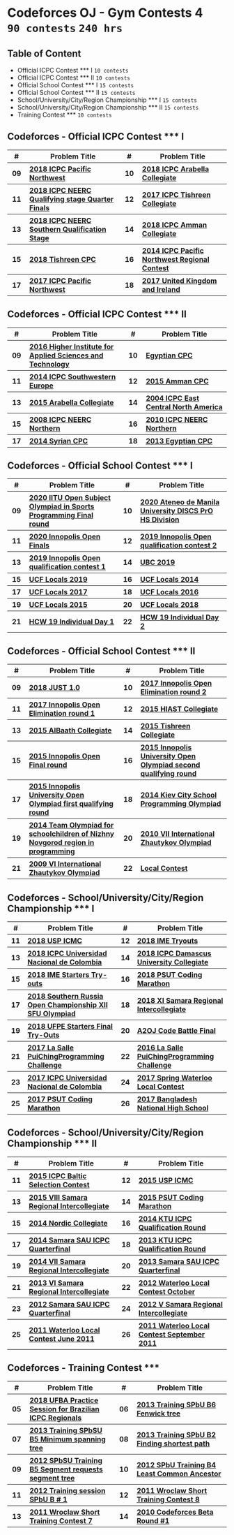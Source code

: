 # Codeforces OJ - Gym Contests 4 <br> `90 contests` `240 hrs`

## Table of Content

- Official ICPC Contest *** I                        `10 contests`
- Official ICPC Contest *** II                       `10 contests`
- Official School Contest *** I                      `15 contests`
- Official School Contest *** II                     `15 contests`
- School/University/City/Region Championship *** I   `15 contests`
- School/University/City/Region Championship *** II  `15 contests`
- Training Contest ***                               `10 contests`

## Codeforces - Official ICPC Contest *** I

<table>
    <head>
        <tr>
<th align="center">#</th>
<th align="center" width="600px">Problem Title</th>
<th align="center">#</th>
<th align="center" width="600px">Problem Title</th>
        </tr>
    </head>
    <tbody>
        <tr>
<th align="center" width="50px">09</th><th align="left" width="550px"><a href="https://codeforces.com/gym/101982">2018 ICPC Pacific Northwest</a></th>
<th align="center" width="50px">10</th><th align="left" width="550px"><a href="https://codeforces.com/gym/101972">2018 ICPC Arabella Collegiate</a></th>
        </tr>
        <tr>
<th align="center" width="50px">11</th><th align="left" width="550px"><a href="https://codeforces.com/gym/101931">2018 ICPC NEERC Qualifying stage Quarter Finals</a></th>
<th align="center" width="50px">12</th><th align="left" width="550px"><a href="https://codeforces.com/gym/101915">2017 ICPC Tishreen Collegiate</a></th>
        </tr>
        <tr>
<th align="center" width="50px">13</th><th align="left" width="550px"><a href="https://codeforces.com/gym/101911">2018 ICPC NEERC Southern Qualification Stage</a></th>
<th align="center" width="50px">14</th><th align="left" width="550px"><a href="https://codeforces.com/gym/101810">2018 ICPC Amman Collegiate</a></th>
        </tr>
        <tr>
<th align="center" width="50px">15</th><th align="left" width="550px"><a href="https://codeforces.com/gym/101801">2018 Tishreen CPC</a></th>
<th align="center" width="50px">16</th><th align="left" width="550px"><a href="https://codeforces.com/gym/101653">2014 ICPC Pacific Northwest Regional Contest</a></th>
        </tr>
        <tr>
<th align="center" width="50px">17</th><th align="left" width="550px"><a href="https://codeforces.com/gym/101652">2017 ICPC Pacific Northwest</a></th>
<th align="center" width="50px">18</th><th align="left" width="550px"><a href="https://codeforces.com/gym/101606">2017 United Kingdom and Ireland</a></th>
        </tr>
    </tbody>
</table>

## Codeforces - Official ICPC Contest *** II

<table>
    <head>
        <tr>
<th align="center">#</th>
<th align="center" width="600px">Problem Title</th>
<th align="center">#</th>
<th align="center" width="600px">Problem Title</th>
        </tr>
    </head>
    <tbody>
        <tr>
<th align="center" width="50px">09</th><th align="left" width="550px"><a href="https://codeforces.com/gym/101061">2016 Higher Institute for Applied Sciences and Technology</a></th>
<th align="center" width="50px">10</th><th align="left" width="550px"><a href="https://codeforces.com/gym/100814">Egyptian CPC</a></th>
        </tr>
        <tr>
<th align="center" width="50px">11</th><th align="left" width="550px"><a href="https://codeforces.com/gym/100783">2014 ICPC Southwestern Europe</a></th>
<th align="center" width="50px">12</th><th align="left" width="550px"><a href="https://codeforces.com/gym/100712">2015 Amman CPC</a></th>
        </tr>
        <tr>
<th align="center" width="50px">13</th><th align="left" width="550px"><a href="https://codeforces.com/gym/100676">2015 Arabella Collegiate</a></th>
<th align="center" width="50px">14</th><th align="left" width="550px"><a href="https://codeforces.com/gym/100651">2004 ICPC East Central North America</a></th>
        </tr>
        <tr>
<th align="center" width="50px">15</th><th align="left" width="550px"><a href="https://codeforces.com/gym/100623">2008 ICPC NEERC Northern</a></th>
<th align="center" width="50px">16</th><th align="left" width="550px"><a href="https://codeforces.com/gym/100610">2010 ICPC NEERC Northern</a></th>
        </tr>
        <tr>
<th align="center" width="50px">17</th><th align="left" width="550px"><a href="https://codeforces.com/gym/100500">2014 Syrian CPC</a></th>
<th align="center" width="50px">18</th><th align="left" width="550px"><a href="https://codeforces.com/gym/100283">2013 Egyptian CPC</a></th>
        </tr>
    </tbody>
</table>

## Codeforces - Official School Contest *** I

<table>
    <head>
        <tr>
<th align="center">#</th>
<th align="center" width="600px">Problem Title</th>
<th align="center">#</th>
<th align="center" width="600px">Problem Title</th>
        </tr>
    </head>
    <tbody>
        <tr>
<th align="center" width="50px">09</th><th align="left" width="550px"><a href="https://codeforces.com/gym/102591">2020 IITU Open Subject Olympiad in Sports Programming Final round</a></th>
<th align="center" width="50px">10</th><th align="left" width="550px"><a href="https://codeforces.com/gym/102556">2020 Ateneo de Manila University DISCS PrO HS Division</a></th>
        </tr>
        <tr>
<th align="center" width="50px">11</th><th align="left" width="550px"><a href="https://codeforces.com/gym/102534">2020 Innopolis Open Finals</a></th>
<th align="center" width="50px">12</th><th align="left" width="550px"><a href="https://codeforces.com/gym/102461">2019 Innopolis Open qualification contest 2</a></th>
        </tr>
        <tr>
<th align="center" width="50px">13</th><th align="left" width="550px"><a href="https://codeforces.com/gym/102436">2019 Innopolis Open qualification contest 1</a></th>
<th align="center" width="50px">14</th><th align="left" width="550px"><a href="https://codeforces.com/gym/102365">UBC 2019</a></th>
        </tr>
        <tr>
<th align="center" width="50px">15</th><th align="left" width="550px"><a href="https://codeforces.com/gym/102343">UCF Locals 2019</a></th>
<th align="center" width="50px">16</th><th align="left" width="550px"><a href="https://codeforces.com/gym/102323">UCF Locals 2014</a></th>
        </tr>
        <tr>
<th align="center" width="50px">17</th><th align="left" width="550px"><a href="https://codeforces.com/gym/102318">UCF Locals 2017</a></th>
<th align="center" width="50px">18</th><th align="left" width="550px"><a href="https://codeforces.com/gym/102317">UCF Locals 2016</a></th>
        </tr>
        <tr>
<th align="center" width="50px">19</th><th align="left" width="550px"><a href="https://codeforces.com/gym/102297">UCF Locals 2015</a></th>
<th align="center" width="50px">20</th><th align="left" width="550px"><a href="https://codeforces.com/gym/102277">UCF Locals 2018</a></th>
        </tr>
        <tr>
<th align="center" width="50px">21</th><th align="left" width="550px"><a href="https://codeforces.com/gym/102272">HCW 19 Individual Day 1</a></th>
<th align="center" width="50px">22</th><th align="left" width="550px"><a href="https://codeforces.com/gym/102270">HCW 19 Individual Day 2</a></th>
        </tr>
    </tbody>
</table>

## Codeforces - Official School Contest *** II

<table>
    <head>
        <tr>
<th align="center">#</th>
<th align="center" width="600px">Problem Title</th>
<th align="center">#</th>
<th align="center" width="600px">Problem Title</th>
        </tr>
    </head>
    <tbody>
        <tr>
<th align="center" width="50px">09</th><th align="left" width="550px"><a href="https://codeforces.com/gym/101778">2018 JUST 1.0</a></th>
<th align="center" width="50px">10</th><th align="left" width="550px"><a href="https://codeforces.com/gym/101640">2017 Innopolis Open Elimination round 2</a></th>
        </tr>
        <tr>
<th align="center" width="50px">11</th><th align="left" width="550px"><a href="https://codeforces.com/gym/101627">2017 Innopolis Open Elimination round 1</a></th>
<th align="center" width="50px">12</th><th align="left" width="550px"><a href="https://codeforces.com/gym/100952">2015 HIAST Collegiate</a></th>
        </tr>
        <tr>
<th align="center" width="50px">13</th><th align="left" width="550px"><a href="https://codeforces.com/gym/100947">2015 AlBaath Collegiate</a></th>
<th align="center" width="50px">14</th><th align="left" width="550px"><a href="https://codeforces.com/gym/100935">2015 Tishreen Collegiate</a></th>
        </tr>
        <tr>
<th align="center" width="50px">15</th><th align="left" width="550px"><a href="https://codeforces.com/gym/100905">2015 Innopolis Open Final round</a></th>
<th align="center" width="50px">16</th><th align="left" width="550px"><a href="https://codeforces.com/gym/100854">2015 Innopolis University Open Olympiad second qualifying round</a></th>
        </tr>
        <tr>
<th align="center" width="50px">17</th><th align="left" width="550px"><a href="https://codeforces.com/gym/100845">2015 Innopolis University Open Olympiad first qualifying round</a></th>
<th align="center" width="50px">18</th><th align="left" width="550px"><a href="https://codeforces.com/gym/100590">2014 Kiev City School Programming Olympiad</a></th>
        </tr>
        <tr>
<th align="center" width="50px">19</th><th align="left" width="550px"><a href="https://codeforces.com/gym/100528">2014 Team Olympiad for schoolchildren of Nizhny Novgorod region in programming</a></th>
<th align="center" width="50px">20</th><th align="left" width="550px"><a href="https://codeforces.com/gym/100147">2010 VII International Zhautykov Olympiad</a></th>
        </tr>
        <tr>
<th align="center" width="50px">21</th><th align="left" width="550px"><a href="https://codeforces.com/gym/100143">2009 VI International Zhautykov Olympiad</a></th>
<th align="center" width="50px">22</th><th align="left" width="550px"><a href="https://codeforces.com/gym/100004">Local Contest</a></th>
        </tr>
    </tbody>
</table>

## Codeforces - School/University/City/Region Championship *** I

<table>
    <head>
        <tr>
<th align="center">#</th>
<th align="center" width="600px">Problem Title</th>
<th align="center">#</th>
<th align="center" width="600px">Problem Title</th>
        </tr>
    </head>
    <tbody>
        <tr>
<th align="center" width="50px">11</th><th align="left" width="550px"><a href="https://codeforces.com/gym/101875">2018 USP ICMC</a></th>
<th align="center" width="50px">12</th><th align="left" width="550px"><a href="https://codeforces.com/gym/101858">2018 IME Tryouts</a></th>
        </tr>
        <tr>
<th align="center" width="50px">13</th><th align="left" width="550px"><a href="https://codeforces.com/gym/101845">2018 ICPC Universidad Nacional de Colombia</a></th>
<th align="center" width="50px">14</th><th align="left" width="550px"><a href="https://codeforces.com/gym/101808">2018 ICPC Damascus University Collegiate</a></th>
        </tr>
        <tr>
<th align="center" width="50px">15</th><th align="left" width="550px"><a href="https://codeforces.com/gym/101804">2018 IME Starters Try-outs</a></th>
<th align="center" width="50px">16</th><th align="left" width="550px"><a href="https://codeforces.com/gym/101798">2018 PSUT Coding Marathon</a></th>
        </tr>
        <tr>
<th align="center" width="50px">17</th><th align="left" width="550px"><a href="https://codeforces.com/gym/101790">2018 Southern Russia Open Championship XII SFU Olympiad</a></th>
<th align="center" width="50px">18</th><th align="left" width="550px"><a href="https://codeforces.com/gym/101755">2018 XI Samara Regional Intercollegiate</a></th>
        </tr>
        <tr>
<th align="center" width="50px">19</th><th align="left" width="550px"><a href="https://codeforces.com/gym/101628">2018 UFPE Starters Final Try-Outs</a></th>
<th align="center" width="50px">20</th><th align="left" width="550px"><a href="https://codeforces.com/gym/101604">A2OJ Code Battle Final</a></th>
        </tr>
        <tr>
<th align="center" width="50px">21</th><th align="left" width="550px"><a href="https://codeforces.com/gym/101522">2017 La Salle PuiChingProgramming Challenge</a></th>
<th align="center" width="50px">22</th><th align="left" width="550px"><a href="https://codeforces.com/gym/101521">2016 La Salle PuiChingProgramming Challenge</a></th>
        </tr>
        <tr>
<th align="center" width="50px">23</th><th align="left" width="550px"><a href="https://codeforces.com/gym/101466">2017 ICPC Universidad Nacional de Colombia</a></th>
<th align="center" width="50px">24</th><th align="left" width="550px"><a href="https://codeforces.com/gym/101431">2017 Spring Waterloo Local Contest</a></th>
        </tr>
        <tr>
<th align="center" width="50px">25</th><th align="left" width="550px"><a href="https://codeforces.com/gym/101401">2017 PSUT Coding Marathon</a></th>
<th align="center" width="50px">26</th><th align="left" width="550px"><a href="https://codeforces.com/gym/101353">2017 Bangladesh National High School</a></th>
        </tr>
    </tbody>
</table>

## Codeforces - School/University/City/Region Championship *** II

<table>
    <head>
        <tr>
<th align="center">#</th>
<th align="center" width="600px">Problem Title</th>
<th align="center">#</th>
<th align="center" width="600px">Problem Title</th>
        </tr>
    </head>
    <tbody>
        <tr>
<th align="center" width="50px">11</th><th align="left" width="550px"><a href="https://codeforces.com/gym/100796">2015 ICPC Baltic Selection Contest</a></th>
<th align="center" width="50px">12</th><th align="left" width="550px"><a href="https://codeforces.com/gym/100733">2015 USP ICMC</a></th>
        </tr>
        <tr>
<th align="center" width="50px">13</th><th align="left" width="550px"><a href="https://codeforces.com/gym/100694">2015 VIII Samara Regional Intercollegiate</a></th>
<th align="center" width="50px">14</th><th align="left" width="550px"><a href="https://codeforces.com/gym/100687">2015 PSUT Coding Marathon</a></th>
        </tr>
        <tr>
<th align="center" width="50px">15</th><th align="left" width="550px"><a href="https://codeforces.com/gym/100502">2014 Nordic Collegiate</a></th>
<th align="center" width="50px">16</th><th align="left" width="550px"><a href="https://codeforces.com/gym/100495">2014 KTU ICPC Qualification Round</a></th>
        </tr>
        <tr>
<th align="center" width="50px">17</th><th align="left" width="550px"><a href="https://codeforces.com/gym/100488">2014 Samara SAU ICPC Quarterfinal</a></th>
<th align="center" width="50px">18</th><th align="left" width="550px"><a href="https://codeforces.com/gym/100482">2013 KTU ICPC Qualification Round</a></th>
        </tr>
        <tr>
<th align="center" width="50px">19</th><th align="left" width="550px"><a href="https://codeforces.com/gym/100460">2014 VII Samara Regional Intercollegiate</a></th>
<th align="center" width="50px">20</th><th align="left" width="550px"><a href="https://codeforces.com/gym/100247">2013 Samara SAU ICPC Quarterfinal</a></th>
        </tr>
        <tr>
<th align="center" width="50px">21</th><th align="left" width="550px"><a href="https://codeforces.com/gym/100187">2013 VI Samara Regional Intercollegiate</a></th>
<th align="center" width="50px">22</th><th align="left" width="550px"><a href="https://codeforces.com/gym/100169">2012 Waterloo Local Contest October</a></th>
        </tr>
        <tr>
<th align="center" width="50px">23</th><th align="left" width="550px"><a href="https://codeforces.com/gym/100090">2012 Samara SAU ICPC Quarterfinal</a></th>
<th align="center" width="50px">24</th><th align="left" width="550px"><a href="https://codeforces.com/gym/100030">2012 V Samara Regional Intercollegiate</a></th>
        </tr>
        <tr>
<th align="center" width="50px">25</th><th align="left" width="550px"><a href="https://codeforces.com/gym/100009">2011 Waterloo Local Contest June 2011</a></th>
<th align="center" width="50px">26</th><th align="left" width="550px"><a href="https://codeforces.com/gym/100008">2011 Waterloo Local Contest September 2011</a></th>
        </tr>
    </tbody>
</table>

## Codeforces - Training Contest ***

<table>
    <head>
        <tr>
<th align="center">#</th>
<th align="center" width="600px">Problem Title</th>
<th align="center">#</th>
<th align="center" width="600px">Problem Title</th>
        </tr>
    </head>
    <tbody>
        <tr>
<th align="center" width="50px">05</th><th align="left" width="550px"><a href="https://codeforces.com/gym/101962">2018 UFBA Practice Session for Brazilian ICPC Regionals</a></th>
<th align="center" width="50px">06</th><th align="left" width="550px"><a href="https://codeforces.com/gym/100246">2013 Training SPbU B6 Fenwick tree</a></th>
        </tr>
        <tr>
<th align="center" width="50px">07</th><th align="left" width="550px"><a href="https://codeforces.com/gym/100238">2013 Training SPbSU B5 Minimum spanning tree</a></th>
<th align="center" width="50px">08</th><th align="left" width="550px"><a href="https://codeforces.com/gym/100230">2013 Training SPbU B2 Finding shortest path</a></th>
        </tr>
        <tr>
<th align="center" width="50px">09</th><th align="left" width="550px"><a href="https://codeforces.com/gym/100093">2012 SPbSU Training B5 Segment requests segment tree</a></th>
<th align="center" width="50px">10</th><th align="left" width="550px"><a href="https://codeforces.com/gym/100091">2012 SPbU Training B4 Least Common Ancestor</a></th>
        </tr>
        <tr>
<th align="center" width="50px">11</th><th align="left" width="550px"><a href="https://codeforces.com/gym/100070">2012 Training session SPbU B # 1</a></th>
<th align="center" width="50px">12</th><th align="left" width="550px"><a href="https://codeforces.com/gym/100049">2011 Wroclaw Short Training Contest 8</a></th>
        </tr>
        <tr>
<th align="center" width="50px">13</th><th align="left" width="550px"><a href="https://codeforces.com/gym/100048">2011 Wroclaw Short Training Contest 7</a></th>
<th align="center" width="50px">14</th><th align="left" width="550px"><a href="https://codeforces.com/gym/100001">2010 Codeforces Beta Round #1</a></th>
        </tr>
    </tbody>
</table>
